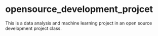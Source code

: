 # opensource_development_projcet
This is a data analysis and machine learning project in an open source development project class.
